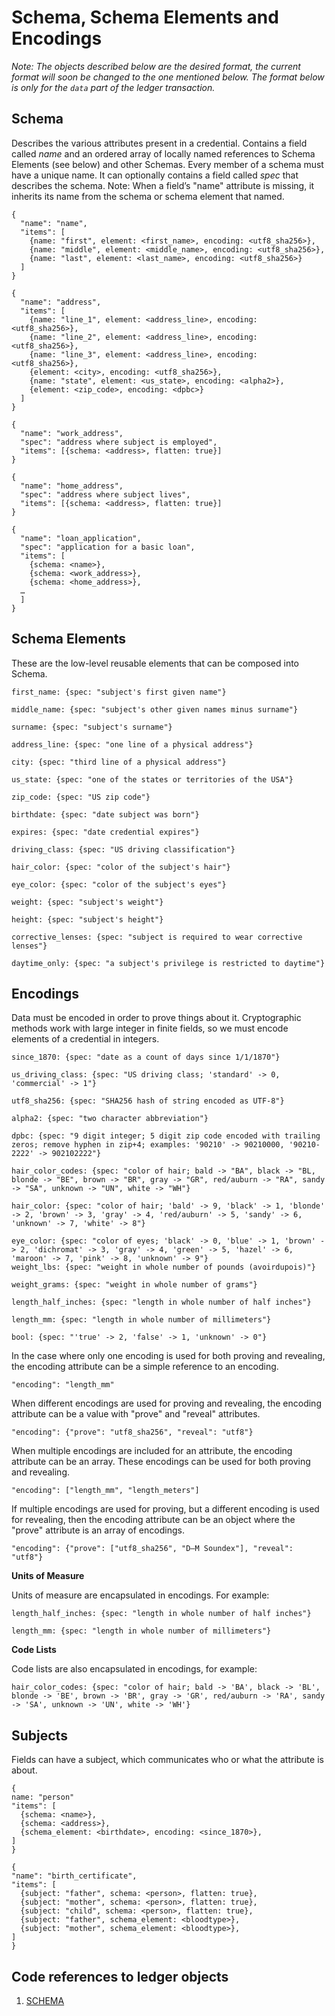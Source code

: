 # Schema, Schema Elements and Encodings
*Note: The objects described below are the desired format, the current format will soon be changed to the one mentioned below. The format below is only for the `data` part of the ledger transaction.*  

## Schema
Describes the various attributes present in a credential. Contains a field called *name* and an ordered array of locally named references to Schema Elements (see below) and other Schemas. Every member of a schema must have a unique name. It can optionally contains a field called *spec* that describes the schema.
Note: When a field’s "name" attribute is missing, it inherits its name from the schema or schema element that named.
```
{
  "name": "name",
  "items": [
    {name: "first", element: <first_name>, encoding: <utf8_sha256>},
    {name: "middle", element: <middle_name>, encoding: <utf8_sha256>},
    {name: "last", element: <last_name>, encoding: <utf8_sha256>}
  ]
}

{
  "name": "address",
  "items": [
    {name: "line_1", element: <address_line>, encoding: <utf8_sha256>},
    {name: "line_2", element: <address_line>, encoding: <utf8_sha256>},
    {name: "line_3", element: <address_line>, encoding: <utf8_sha256>},
    {element: <city>, encoding: <utf8_sha256>},
    {name: "state", element: <us_state>, encoding: <alpha2>},
    {element: <zip_code>, encoding: <dpbc>}
  ]
}

{
  "name": "work_address",
  "spec": "address where subject is employed",
  "items": [{schema: <address>, flatten: true}]
}

{
  "name": "home_address",
  "spec": "address where subject lives",
  "items": [{schema: <address>, flatten: true}]
}

{
  "name": "loan_application",
  "spec": "application for a basic loan",
  "items": [
    {schema: <name>},
    {schema: <work_address>},
    {schema: <home_address>},
  …
  ]
}
```

## Schema Elements
These are the low-level reusable elements that can be composed into Schema. 
```
first_name: {spec: "subject's first given name"}

middle_name: {spec: "subject's other given names minus surname"}

surname: {spec: "subject's surname"}  

address_line: {spec: "one line of a physical address"}  

city: {spec: "third line of a physical address"}  

us_state: {spec: "one of the states or territories of the USA"}  

zip_code: {spec: "US zip code"}  

birthdate: {spec: "date subject was born"}  

expires: {spec: "date credential expires"}  

driving_class: {spec: "US driving classification"} 

hair_color: {spec: "color of the subject's hair"}  

eye_color: {spec: "color of the subject's eyes"}  

weight: {spec: "subject's weight"}  

height: {spec: "subject's height"}  

corrective_lenses: {spec: "subject is required to wear corrective lenses"}  

daytime_only: {spec: "a subject's privilege is restricted to daytime"}  
```

## Encodings
Data must be encoded in order to prove things about it. Cryptographic methods work with large integer in finite fields, so we must encode elements of a credential in integers. 
```
since_1870: {spec: "date as a count of days since 1/1/1870"}  

us_driving_class: {spec: "US driving class; 'standard' -> 0, 'commercial' -> 1"}  

utf8_sha256: {spec: "SHA256 hash of string encoded as UTF-8"}  

alpha2: {spec: "two character abbreviation"}  

dpbc: {spec: "9 digit integer; 5 digit zip code encoded with trailing zeros; remove hyphen in zip+4; examples: '90210' -> 90210000, '90210-2222' -> 902102222"}  

hair_color_codes: {spec: "color of hair; bald -> "BA", black -> "BL, blonde -> "BE", brown -> "BR", gray -> "GR", red/auburn -> "RA", sandy -> "SA", unknown -> "UN", white -> "WH"}  

hair_color: {spec: "color of hair; 'bald' -> 9, 'black' -> 1, 'blonde' -> 2, 'brown' -> 3, 'gray' -> 4, 'red/auburn' -> 5, 'sandy' -> 6, 'unknown' -> 7, 'white' -> 8"}  

eye_color: {spec: "color of eyes; 'black' -> 0, 'blue' -> 1, 'brown' -> 2, 'dichromat' -> 3, 'gray' -> 4, 'green' -> 5, 'hazel' -> 6, 'maroon' -> 7, 'pink' -> 8, 'unknown' -> 9"}  
weight_lbs: {spec: "weight in whole number of pounds (avoirdupois)"}  

weight_grams: {spec: "weight in whole number of grams"}  

length_half_inches: {spec: "length in whole number of half inches"}  

length_mm: {spec: "length in whole number of millimeters"}  

bool: {spec: "'true' -> 2, 'false' -> 1, 'unknown' -> 0"}  
```
In the case where only one encoding is used for both proving and revealing, the encoding attribute can be a simple reference to an encoding.  
    
`"encoding": "length_mm"`

When different encodings are used for proving and revealing, the encoding attribute can be a value with "prove" and "reveal" attributes.

`"encoding": {"prove": "utf8_sha256", "reveal": "utf8"}`

When multiple encodings are included for an attribute, the encoding attribute can be an array. These encodings can be used for both proving and revealing.

`"encoding": ["length_mm", "length_meters"]`

If multiple encodings are used for proving, but a different encoding is used for revealing, then the encoding attribute can be an object where the "prove" attribute is an array of encodings.

`"encoding": {"prove": ["utf8_sha256", "D–M Soundex"], "reveal": "utf8"}`

**Units of Measure**

Units of measure are encapsulated in encodings. For example:

`length_half_inches: {spec: "length in whole number of half inches"}`

`length_mm: {spec: "length in whole number of millimeters"}`

**Code Lists**

Code lists are also encapsulated in encodings, for example: 

`hair_color_codes: {spec: "color of hair; bald -> 'BA', black -> 'BL', blonde -> 'BE', brown -> 'BR', gray -> 'GR', red/auburn -> 'RA', sandy -> 'SA', unknown -> 'UN', white -> 'WH'}`

## Subjects
Fields can have a subject, which communicates who or what the attribute is about.  
```
{
name: "person"
"items": [
  {schema: <name>},
  {schema: <address>},
  {schema_element: <birthdate>, encoding: <since_1870>},
]
}

{
"name": "birth_certificate",
"items": [
  {subject: "father", schema: <person>, flatten: true},
  {subject: "mother", schema: <person>, flatten: true},
  {subject: "child", schema: <person>, flatten: true},
  {subject: "father", schema_element: <bloodtype>},
  {subject: "mother", schema_element: <bloodtype>},
]
}
```
## Code references to ledger objects
1. [SCHEMA](https://github.com/hyperledger/indy-sdk/blob/778a38d92234080bb77c6dd469a8ff298d9b7154/libindy/src/services/ledger/types.rs#L144)